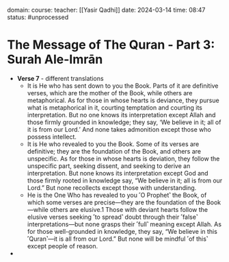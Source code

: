 domain: 
course:
teacher: [[Yasir Qadhi]]
date: 2024-03-14
time: 08:47
status: #unprocessed

# The Message of The Quran - Part 3: Surah Ale-Imrān
- **Verse 7** - different translations
	- It is He who has sent down to you the Book. Parts of it are definitive verses, which are the mother of the Book, while others are metaphorical. As for those in whose hearts is deviance, they pursue what is metaphorical in it, courting temptation and courting its interpretation. But no one knows its interpretation except Allah and those firmly grounded in knowledge; they say, ‘We believe in it; all of it is from our Lord.’ And none takes admonition except those who possess intellect.
	- It is He who revealed to you the Book. Some of its verses are definitive; they are the foundation of the Book, and others are unspecific. As for those in whose hearts is deviation, they follow the unspecific part, seeking dissent, and seeking to derive an interpretation. But none knows its interpretation except God and those firmly rooted in knowledge say, “We believe in it; all is from our Lord.” But none recollects except those with understanding.
	- He is the One Who has revealed to you ˹O Prophet˺ the Book, of which some verses are precise—they are the foundation of the Book—while others are elusive.1 Those with deviant hearts follow the elusive verses seeking ˹to spread˺ doubt through their ˹false˺ interpretations—but none grasps their ˹full˺ meaning except Allah. As for those well-grounded in knowledge, they say, “We believe in this ˹Quran˺—it is all from our Lord.” But none will be mindful ˹of this˺ except people of reason.
- 